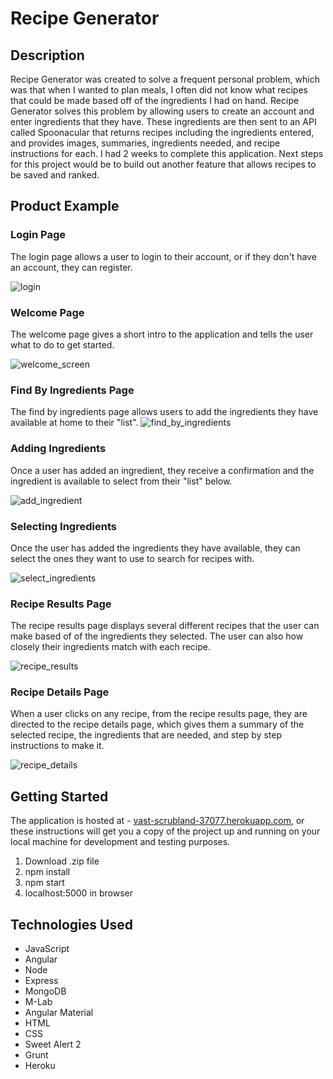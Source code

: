 # Recipe Generator

## Description
Recipe Generator was created to solve a frequent personal problem, which was that when I wanted to plan meals, I often did not know what recipes that could be made based off of the ingredients I had on hand. Recipe Generator solves this problem by allowing users to create an account and enter ingredients that they have. These ingredients are then sent to an API called Spoonacular that returns recipes including the ingredients entered, and provides images, summaries, ingredients needed, and recipe instructions for each. I had 2 weeks to complete this application. Next steps for this project would be to build out another feature that allows recipes to be saved and ranked.

## Product Example

### Login Page
The login page allows a user to login to their account, or if they don't have an account, they can register.

![login](login.png)


### Welcome Page
The welcome page gives a short intro to the application and tells the user what to do to get started.

![welcome_screen](welcome_screen.png)


### Find By Ingredients Page
The find by ingredients page allows users to add the ingredients they have available at home to their "list".
![find_by_ingredients](find_by_ingredients.png)

### Adding Ingredients
Once a user has added an ingredient, they receive a confirmation and the ingredient is available to select from their "list" below.

![add_ingredient](add_ingredient.png)


### Selecting Ingredients
Once the user has added the ingredients they have available, they can select the ones they want to use to search for recipes with.

![select_ingredients](select_ingredients.png)


### Recipe Results Page
The recipe results page displays several different recipes that the user can make based of of the ingredients they selected. The user can also how closely their ingredients match with each recipe.

![recipe_results](recipe_results.png)


### Recipe Details Page
When a user clicks on any recipe, from the recipe results page, they are directed to the recipe details page, which gives them a summary of the selected recipe, the ingredients that are needed, and step by step instructions to make it.

![recipe_details](recipe_details.png)


## Getting Started
The application is hosted at - [vast-scrubland-37077.herokuapp.com](https://vast-scrubland-37077.herokuapp.com),
or these instructions will get you a copy of the project up and running on your local machine for development and testing purposes.

1. Download .zip file
2. npm install
3. npm start
4. localhost:5000 in browser

## Technologies Used
- JavaScript
- Angular
- Node
- Express
- MongoDB
- M-Lab
- Angular Material
- HTML
- CSS
- Sweet Alert 2
- Grunt
- Heroku

